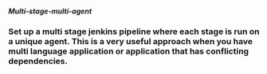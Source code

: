 <h5>Multi-stage-multi-agent</h5>
<h3>Set up a multi stage jenkins pipeline where each stage is run on a unique agent. This is a very useful approach when you have multi language application or application that has conflicting dependencies.</h2>
